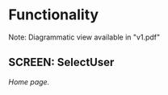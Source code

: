 # Functionality
Note: Diagrammatic view available in "v1.pdf"

## SCREEN: SelectUser
<i>Home page.</i>

